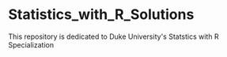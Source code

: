 # Statistics_with_R_Solutions
This repository is dedicated to Duke University's Statstics with R Specialization

